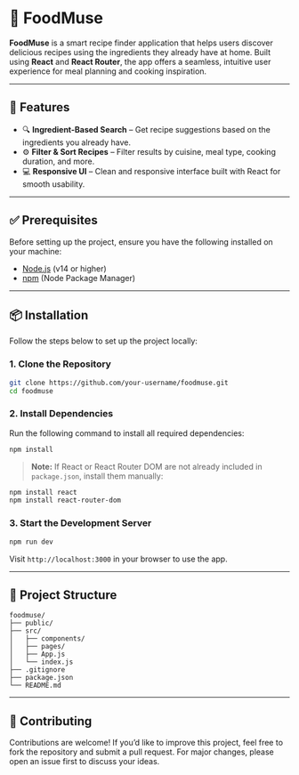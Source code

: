 # 🥘 FoodMuse

**FoodMuse** is a smart recipe finder application that helps users discover delicious recipes using the ingredients they already have at home. Built using **React** and **React Router**, the app offers a seamless, intuitive user experience for meal planning and cooking inspiration.

---

## 🚀 Features

- 🔍 **Ingredient-Based Search** – Get recipe suggestions based on the ingredients you already have.
- ⚙️ **Filter & Sort Recipes** – Filter results by cuisine, meal type, cooking duration, and more.
- 💻 **Responsive UI** – Clean and responsive interface built with React for smooth usability.

---

## ✅ Prerequisites

Before setting up the project, ensure you have the following installed on your machine:

- [Node.js](https://nodejs.org/) (v14 or higher)
- [npm](https://www.npmjs.com/) (Node Package Manager)

---

## 📦 Installation

Follow the steps below to set up the project locally:

### 1. Clone the Repository

```bash
git clone https://github.com/your-username/foodmuse.git
cd foodmuse
```

### 2. Install Dependencies

Run the following command to install all required dependencies:

```bash
npm install
```

> **Note:** If React or React Router DOM are not already included in `package.json`, install them manually:

```bash
npm install react
npm install react-router-dom
```

### 3. Start the Development Server

```bash
npm run dev
```

Visit `http://localhost:3000` in your browser to use the app.

---

## 📁 Project Structure

```
foodmuse/
├── public/
├── src/
│   ├── components/
│   ├── pages/
│   ├── App.js
│   └── index.js
├── .gitignore
├── package.json
└── README.md
```

---

## 🤝 Contributing

Contributions are welcome! If you’d like to improve this project, feel free to fork the repository and submit a pull request. For major changes, please open an issue first to discuss your ideas.
